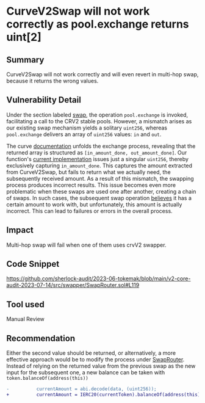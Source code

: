 # CurveV2Swap will not work correctly as pool.exchange returns uint[2]

## Summary
CurveV2Swap will not work correctly and will even revert in multi-hop swap, because it returns the wrong values.

## Vulnerability Detail
Under the section labeled [swap](https://github.com/sherlock-audit/2023-06-tokemak/blob/main/v2-core-audit-2023-07-14/src/swapper/adapters/CurveV2Swap.sol#L31-L45), the operation `pool.exchange` is invoked, facilitating a call to the CRV2 stable pools. However, a mismatch arises as our existing swap mechanism yields a solitary `uint256`, whereas `pool.exchange` delivers an array of `uint256` values: `in` and `out`.

The curve [documentation](https://docs.curve.fi/LLAMMA/amm/?h=exchange#exchange) unfolds the exchange process, revealing that the returned array is structured as 
`[in_amount_done, out_amount_done]`. Our function's [current implementation](https://github.com/sherlock-audit/2023-06-tokemak/blob/main/v2-core-audit-2023-07-14/src/swapper/adapters/CurveV2Swap.sol#L38) issues just a singular `uint256`, thereby exclusively capturing `in_amount_done`. This captures the amount extracted from CurveV2Swap, but fails to return what we actually need, the subsequently received amount. As a result of this mismatch, the swapping process produces incorrect results. This issue becomes even more problematic when these swaps are used one after another, creating a chain of swaps. In such cases, the subsequent swap operation [believes](https://github.com/sherlock-audit/2023-06-tokemak/blob/main/v2-core-audit-2023-07-14/src/swapper/SwapRouter.sol#L119) it has a certain amount to work with, but unfortunately, this amount is actually incorrect. This can lead to failures or errors in the overall process.

## Impact
Multi-hop swap will fail when one of them uses crvV2 swapper.
## Code Snippet
https://github.com/sherlock-audit/2023-06-tokemak/blob/main/v2-core-audit-2023-07-14/src/swapper/SwapRouter.sol#L119
## Tool used

Manual Review

## Recommendation
Either the second value should be returned, or alternatively, a more effective approach would be to modify the process under [SwapRouter](https://github.com/sherlock-audit/2023-06-tokemak/blob/main/v2-core-audit-2023-07-14/src/swapper/SwapRouter.sol#L119). Instead of relying on the returned value from the previous swap as the new input for the subsequent one, a new balance can be taken with `token.balanceOf(address(this))`
```diff
-          currentAmount = abi.decode(data, (uint256));
+          currentAmount = IERC20(currentToken).balanceOf(address(this));
```